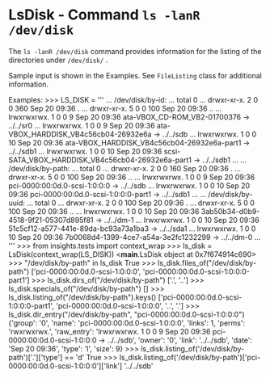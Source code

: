 LsDisk - Command ``ls -lanR /dev/disk``
=======================================

The ``ls -lanR /dev/disk`` command provides information for the listing of the
directories under ``/dev/disk/`` .

Sample input is shown in the Examples. See ``FileListing`` class for
additional information.

Examples:
    >>> LS_DISK = '''
    ... /dev/disk/by-id:
    ... total 0
    ... drwxr-xr-x. 2 0 0 360 Sep 20 09:36 .
    ... drwxr-xr-x. 5 0 0 100 Sep 20 09:36 ..
    ... lrwxrwxrwx. 1 0 0   9 Sep 20 09:36 ata-VBOX_CD-ROM_VB2-01700376 -> ../../sr0
    ... lrwxrwxrwx. 1 0 0   9 Sep 20 09:36 ata-VBOX_HARDDISK_VB4c56cb04-26932e6a -> ../../sdb
    ... lrwxrwxrwx. 1 0 0  10 Sep 20 09:36 ata-VBOX_HARDDISK_VB4c56cb04-26932e6a-part1 -> ../../sdb1
    ... lrwxrwxrwx. 1 0 0  10 Sep 20 09:36 scsi-SATA_VBOX_HARDDISK_VB4c56cb04-26932e6a-part1 -> ../../sdb1
    ...
    ... /dev/disk/by-path:
    ... total 0
    ... drwxr-xr-x. 2 0 0 160 Sep 20 09:36 .
    ... drwxr-xr-x. 5 0 0 100 Sep 20 09:36 ..
    ... lrwxrwxrwx. 1 0 0   9 Sep 20 09:36 pci-0000:00:0d.0-scsi-1:0:0:0 -> ../../sdb
    ... lrwxrwxrwx. 1 0 0  10 Sep 20 09:36 pci-0000:00:0d.0-scsi-1:0:0:0-part1 -> ../../sdb1
    ...
    ... /dev/disk/by-uuid:
    ... total 0
    ... drwxr-xr-x. 2 0 0 100 Sep 20 09:36 .
    ... drwxr-xr-x. 5 0 0 100 Sep 20 09:36 ..
    ... lrwxrwxrwx. 1 0 0  10 Sep 20 09:36 3ab50b34-d0b9-4518-9f21-05307d895f81 -> ../../dm-1
    ... lrwxrwxrwx. 1 0 0  10 Sep 20 09:36 51c5cf12-a577-441e-89da-bc93a73a1ba3 -> ../../sda1
    ... lrwxrwxrwx. 1 0 0  10 Sep 20 09:36 7b0068d4-1399-4ce7-a54a-3e2fc1232299 -> ../../dm-0
    ... '''
    >>> from insights.tests import context_wrap
    >>> ls_disk = LsDisk(context_wrap(LS_DISK))
     <__main__.LsDisk object at 0x7f674914c690>
    >>> "/dev/disk/by-path" in ls_disk
    True
    >>> ls_disk.files_of("/dev/disk/by-path")
    ['pci-0000:00:0d.0-scsi-1:0:0:0', 'pci-0000:00:0d.0-scsi-1:0:0:0-part1']
    >>> ls_disk.dirs_of("/dev/disk/by-path")
    ['.', '..']
    >>> ls_disk.specials_of("/dev/disk/by-path")
    []
    >>> ls_disk.listing_of("/dev/disk/by-path").keys()
    ['pci-0000:00:0d.0-scsi-1:0:0:0-part1', 'pci-0000:00:0d.0-scsi-1:0:0:0', '..', '.']
    >>> ls_disk.dir_entry("/dev/disk/by-path", "pci-0000:00:0d.0-scsi-1:0:0:0")
    {'group': '0', 'name': 'pci-0000:00:0d.0-scsi-1:0:0:0', 'links': 1, 'perms': 'rwxrwxrwx.',
    'raw_entry': 'lrwxrwxrwx. 1 0 0   9 Sep 20 09:36 pci-0000:00:0d.0-scsi-1:0:0:0 -> ../../sdb', 'owner': '0',
    'link': '../../sdb', 'date': 'Sep 20 09:36', 'type': 'l', 'size': 9}
    >>> ls_disk.listing_of('/dev/disk/by-path')['.']['type'] == 'd'
    True
    >>> ls_disk.listing_of('/dev/disk/by-path')['pci-0000:00:0d.0-scsi-1:0:0:0']['link']
    '../../sdb'